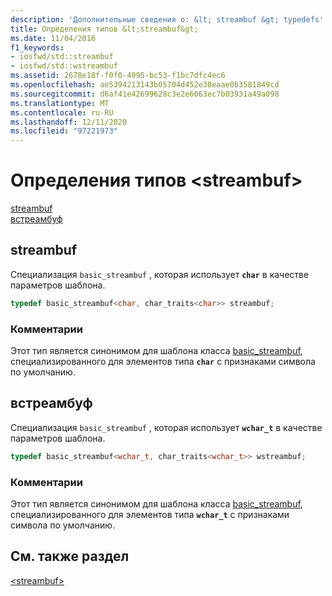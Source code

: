 ```yaml
---
description: 'Дополнительные сведения о: &lt; streambuf &gt; typedefs'
title: Определения типов &lt;streambuf&gt;
ms.date: 11/04/2016
f1_keywords:
- iosfwd/std::streambuf
- iosfwd/std::wstreambuf
ms.assetid: 2678e18f-f0f0-4995-bc53-f1bc7dfc4ec6
ms.openlocfilehash: ae5394213143b05704d452e38eaae0b3581849cd
ms.sourcegitcommit: d6af41e42699628c3e2e6063ec7b03931a49a098
ms.translationtype: MT
ms.contentlocale: ru-RU
ms.lasthandoff: 12/11/2020
ms.locfileid: "97221973"
---
```

# <a name="ltstreambufgt-typedefs"></a>Определения типов &lt;streambuf&gt;

[streambuf](#streambuf)\
[встреамбуф](#wstreambuf)

## <a name="streambuf"></a><a name="streambuf"></a> streambuf

Специализация `basic_streambuf` , которая использует **`char`** в качестве параметров шаблона.

```cpp
typedef basic_streambuf<char, char_traits<char>> streambuf;
```

### <a name="remarks"></a>Комментарии

Этот тип является синонимом для шаблона класса [basic_streambuf](../standard-library/basic-streambuf-class.md), специализированного для элементов типа **`char`** с признаками символа по умолчанию.

## <a name="wstreambuf"></a><a name="wstreambuf"></a> встреамбуф

Специализация `basic_streambuf` , которая использует **`wchar_t`** в качестве параметров шаблона.

```cpp
typedef basic_streambuf<wchar_t, char_traits<wchar_t>> wstreambuf;
```

### <a name="remarks"></a>Комментарии

Этот тип является синонимом для шаблона класса [basic_streambuf](../standard-library/basic-streambuf-class.md), специализированного для элементов типа **`wchar_t`** с признаками символа по умолчанию.

## <a name="see-also"></a>См. также раздел

[\<streambuf>](../standard-library/streambuf.md)
